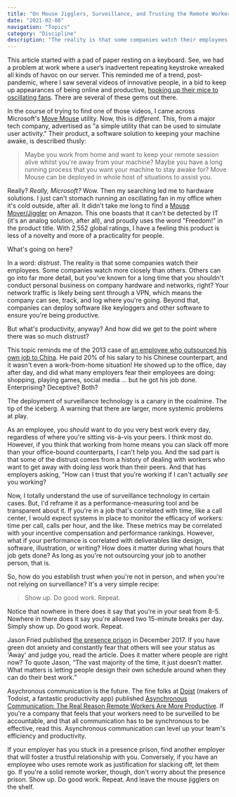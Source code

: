 ```yaml
---
title: "On Mouse Jigglers, Surveillance, and Trusting the Remote Worker"
date: "2021-02-08"
navigation: "Topics"
category: "Discipline"
description: "The reality is that some companies watch their employees. Some companies watch more closely than others. The deployment of surveillance technology is a canary in the coalmine. It's a warning that there are larger, more systemic problems at play."
---
```


This article started with a pad of paper resting on a keyboard. See, we had a problem at work where a user’s inadvertent repeating keystroke wreaked all kinds of havoc on our server. This reminded me of a trend, post-pandemic, where I saw several videos of innovative people, in a bid to keep up appearances of being online and productive, [hooking up their mice to oscillating fans](https://youtu.be/MWMO6uNTKTo). There are several of these gems out there.

In the course of trying to find one of those videos, I came across Microsoft's [Move Mouse](https://www.microsoft.com/en-us/p/move-mouse) utility. Now, this is _different_. This, from a major tech company, advertised as "a simple utility that can be used to simulate user activity." Their product, a software solution to keeping your machine awake, is described thusly: 

> Maybe you work from home and want to keep your remote session alive whilst you're away from your machine? Maybe you have a long running process that you want your machine to stay awake for? Move Mouse can be deployed in whole host of situations to assist you.

Really? *Really, Microsoft?* Wow. Then my searching led me to hardware solutions. I just can't stomach running an oscillating fan in my office when it's cold outside, after all. It didn't take me long to find a [Mouse Mover/Jiggler](https://amzn.to/2LsKtum) on Amazon. This one boasts that it can't be detected by IT (it's an analog solution, after all), and proudly uses the word "Freedom!" in the product title. With 2,552 global ratings, I have a feeling this product is less of a novelty and more of a practicality for people. 

What's going on here?

In a word: *distrust*. The reality is that some companies watch their employees. Some companies watch more closely than others. Others can go into far more detail, but you've known for a long time that you shouldn't conduct personal business on company hardware and networks, right? Your network traffic is likely being sent through a VPN, which means the company can see, track, and log where you're going. Beyond that, companies can deploy software like keyloggers and other software to ensure you're being productive. 

But what's productivity, anyway? And how did we get to the point where there was so much distrust? 

This topic reminds me of the 2013 case of [an employee who outsourced his own job to China](https://www.npr.org/sections/thetwo-way/2013/01/16/169528579/outsourced-employee-sends-own-job-to-china-surfs-web). He paid 20% of his salary to his Chinese counterpart, and it wasn't even a work-from-home situation! He showed up to the office, day after day, and did what many employers fear their employees are doing: shopping, playing games, social media ... but he got his job done. Enterprising? Deceptive? Both? 

The deployment of surveillance technology is a canary in the coalmine. The tip of the iceberg. A warning that there are larger, more systemic problems at play. 

As an employee, you _should_ want to do you very best work every day, regardless of where you're sitting vis-à-vis your peers. I think most do. However, if you think that working from home means you can slack off more than your office-bound counterparts, I can't help you. And the sad part is that some of the distrust comes from a history of dealing with workers who want to get away with doing _less_ work than their peers. And that has employers asking, "How can I trust that you're working if I can't actually _see_ you working? 

Now, I totally understand the use of surveillance technology in certain cases. But, I'd reframe it as a performance-measuring tool and be transparent about it. If you're in a job that's correlated with time, like a call center, I would expect systems in place to monitor the efficacy of workers: time per call, calls per hour, and the like. These metrics may be correlated with your incentive compensation and performance rankings. However, what if your performance is correlated with deliverables like design, software, illustration, or writing? How does it matter during what hours that job gets done? As long as you're not outsourcing your job to another person, that is.

So, how do you establish trust when you're not in person, and when you're not relying on surveillance? It's a very simple recipe: 

> Show up. Do good work. Repeat.

Notice that nowhere in there does it say that you're in your seat from 8-5. Nowhere in there does it say you're allowed two 15-minute breaks per day. Simply show up. Do good work. Repeat. 

Jason Fried published [the presence prison](https://m.signalvnoise.com/the-presence-prison/) in December 2017. If you have green dot anxiety and constantly fear that others will see your status as 'Away' and judge you, read the article. Does it matter where people are right now? To quote Jason, “The vast majority of the time, it just doesn’t matter. What matters is letting people design their own schedule around when they can do their best work.” 

Asychronous communication is the future. The fine folks at [Doist](https://doist.com/) (makers of Todoist, a fantastic productivity app) published [Asynchronous Communication: The Real Reason Remote Workers Are More Productive](https://blog.doist.com/asynchronous-communication/). If you're a company that feels that your workers need to be surveilled to be accountable, and that all communication has to be synchronous to be effective, read this. Asynchronous communication can level up your team's efficiency and productivity. 

If your employer has you stuck in a presence prison, find another employer that will foster a trustful relationship with you. Conversely, if you have an employee who uses remote work as justification for slacking off, let them go. If you're a solid remote worker, though, don't worry about the presence prison. Show up. Do good work. Repeat. And leave the mouse jigglers on the shelf. 
